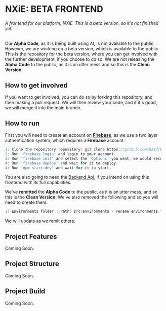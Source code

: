 # NXiE: BETA FRONTEND
###### A frontend for our platform, NXiE. This is a beta version, so it's not finished yet.

Our **Alpha Code**, as it is being built using AI, is not available to the public. However, we are working on a beta version, which is available to the public.
This is the repository for the beta version, where you can get involved with the further development, if you choose to do so. We are not releasing the **Alpha Code** to the public,
as it is an utter mess and so this is the **Clean Version**.

## How to get involved
If you want to get involved, you can do so by forking this repository, and then making a pull request. We will then review your code, and if it's good, we will merge it into the main branch.

## How to run
First you will need to create an account on [**Firebase**](https://firebase.google.com), as we use a two layer authentication system, which requires a **Firebase** account.  
```js
1: Clone the repository repository: git clone https://github.com/NXi3/Beta_Build.git 
2: Run 'firebase login' and login to your account.
3: Run 'firebase init' and select the 'Options' you want, we would recommend them all.
4: Run 'firebase deploy' and wait for it to deploy.
4: Run 'npm start:dev' and wait for it to start.
```

You are also going to need the [Backend Api](), if you intend on using this frontend with its full capabilities.

We've **remitted** the **Alpha Code** to the public, as it is an utter mess, and so this is the **Clean Version**. We've also removed the following and so you will need to create them.

```js
1: Environments folder | Path: src/environments - rename environments.temp before running any commands.
```

We will update as we remit others.

## Project Features

Coming Soon.

## Project Structure

Coming Soon.

## Project Build

Coming Soon.

